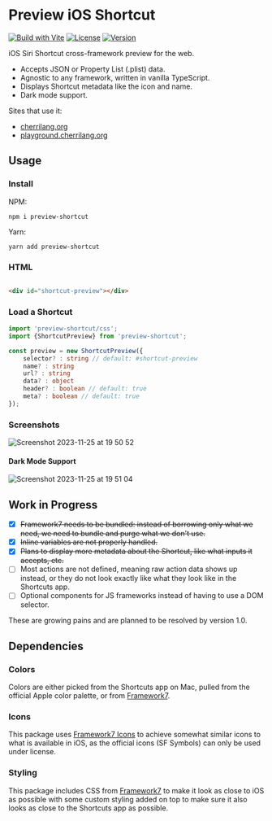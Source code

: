 # Preview iOS Shortcut

[![Build with Vite](https://github.com/electrikmilk/preview-shortcut/actions/workflows/vite.yml/badge.svg)](https://github.com/electrikmilk/preview-shortcut/actions/workflows/vite.yml)
[![License](https://img.shields.io/github/license/electrikmilk/preview-shortcut)](https://github.com/electrikmilk/preview-shortcut/blob/main/LICENSE)
[![Version](https://img.shields.io/npm/v/preview-shortcut)](https://www.npmjs.com/package/preview-shortcut)

iOS Siri Shortcut cross-framework preview for the web.

- Accepts JSON or Property List (.plist) data.
- Agnostic to any framework, written in vanilla TypeScript.
- Displays Shortcut metadata like the icon and name.
- Dark mode support.

Sites that use it:
- [cherrilang.org](https://cherrilang.org)
- [playground.cherrilang.org](https://playground.cherrilang.org)

## Usage

### Install

NPM:

```console
npm i preview-shortcut
```

Yarn:

```console
yarn add preview-shortcut
```

### HTML

```html

<div id="shortcut-preview"></div>
```

### Load a Shortcut

```typescript
import 'preview-shortcut/css';
import {ShortcutPreview} from 'preview-shortcut';

const preview = new ShortcutPreview({
    selector? : string // default: #shortcut-preview
    name? : string
    url? : string
    data? : object
    header? : boolean // default: true
    meta? : boolean // default: true
});
```

### Screenshots

![Screenshot 2023-11-25 at 19 50 52](https://github.com/electrikmilk/preview-shortcut/assets/4368524/60d18d9e-5124-4792-8dd5-3c8d09ae4296)


#### Dark Mode Support

![Screenshot 2023-11-25 at 19 51 04](https://github.com/electrikmilk/preview-shortcut/assets/4368524/9cac0dc7-945c-4ada-804e-5c3e447f0fc3)

## Work in Progress

- [x] ~~Framework7 needs to be bundled: instead of borrowing only what we need, we need to bundle and purge what we
  don't use.~~
- [x] ~~Inline variables are not properly handled.~~
- [x] ~~Plans to display more metadata about the Shortcut, like what inputs it accepts, etc.~~
- [ ] Most actions are not defined, meaning raw action data shows up instead, or they do not look exactly like what they
  look like in the Shortcuts app.
- [ ] Optional components for JS frameworks instead of having to use a DOM selector.

These are growing pains and are planned to be resolved by version 1.0.

## Dependencies

### Colors

Colors are either picked from the Shortcuts app on Mac, pulled from the official Apple color palette, or from [Framework7](https://github.com/framework7io/framework7).

### Icons

This package uses [Framework7 Icons](https://framework7.io/icons/) to achieve somewhat similar icons to what is
available in iOS, as the official icons (SF Symbols) can only be used under license.

### Styling

This package includes CSS from [Framework7](https://github.com/framework7io/framework7) to make it look as close to iOS
as possible with some custom styling added on top to make sure it also looks as close to the Shortcuts app as possible.
